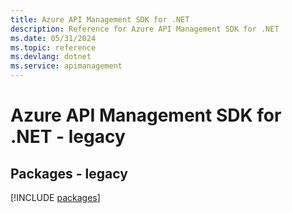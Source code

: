 ```yaml
---
title: Azure API Management SDK for .NET
description: Reference for Azure API Management SDK for .NET
ms.date: 05/31/2024
ms.topic: reference
ms.devlang: dotnet
ms.service: apimanagement
---
```

# Azure API Management SDK for .NET - legacy
## Packages - legacy
[!INCLUDE [packages](api-management-index.md)]